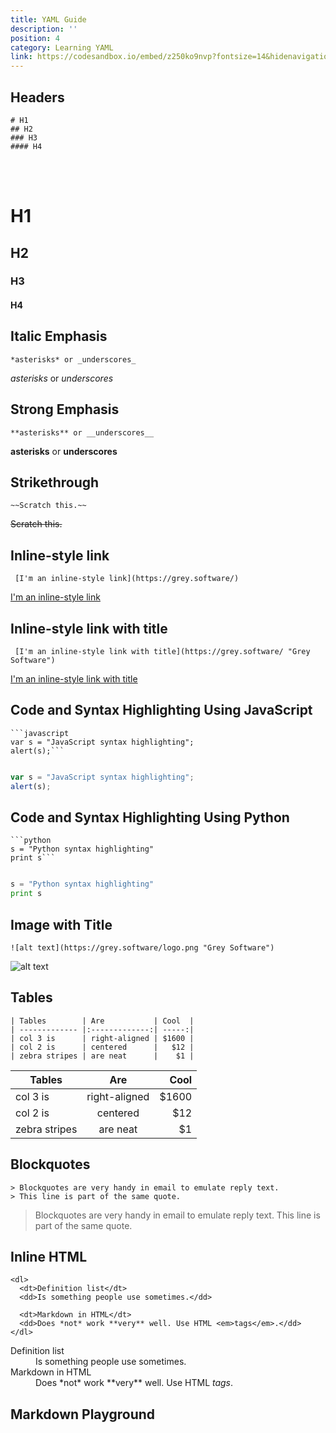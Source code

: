 ```yaml
---
title: YAML Guide
description: ''
position: 4
category: Learning YAML
link: https://codesandbox.io/embed/z250ko9nvp?fontsize=14&hidenavigation=1&theme=dark&view=preview
---
```

## Headers

<code-group>
<code-block label="Markdown" active>

```
# H1
## H2
### H3
#### H4

  ```
  </code-block>
<code-block label="Output">
<br></br>

# H1
## H2
### H3
#### H4

 </code-block>
</code-group>

## Italic Emphasis

<code-group>
<code-block label="Markdown" active>


  ```
  *asterisks* or _underscores_
  ```
 </code-block>

 <code-block label="Output">

 *asterisks* or _underscores_

 </code-block>
</code-group>

## Strong Emphasis

<code-group>
<code-block label="Markdown" active>

  
  ```
  **asterisks** or __underscores__
  ```
 </code-block>

 <code-block label="Output">

  **asterisks** or __underscores__

 </code-block>
</code-group>

## Strikethrough

<code-group>
<code-block label="Markdown" active>

  
   ```
  ~~Scratch this.~~
  ```
 </code-block>

 <code-block label="Output">

  
 ~~Scratch this.~~

 </code-block>
</code-group>


## Inline-style link

<code-group>
<code-block label="Markdown" active>

 ```
  [I'm an inline-style link](https://grey.software/)
  ```
 </code-block>

 <code-block label="Output">

 [I'm an inline-style link](https://grey.software/)

 </code-block>
</code-group>

## Inline-style link with title

<code-group>

<code-block label="Markdown" active>

 ```
  [I'm an inline-style link with title](https://grey.software/ "Grey Software")
  ```
 </code-block>

 <code-block label="Output">

 [I'm an inline-style link with title](https://grey.software/ "Grey Software")

 </code-block>

</code-group>

## Code and Syntax Highlighting Using JavaScript

<code-group>
<code-block label="Markdown" active>

```
```javascript
var s = "JavaScript syntax highlighting";
alert(s);```
    
```
 </code-block>

 <code-block label="Output">

 ```javascript
var s = "JavaScript syntax highlighting";
alert(s);
```

 </code-block>
</code-group>


## Code and Syntax Highlighting Using Python

<code-group>
<code-block label="Markdown" active>

```
```python
s = "Python syntax highlighting"
print s```
    
```
 </code-block>

 <code-block label="Output">

```python
s = "Python syntax highlighting"
print s
```

 </code-block>
</code-group>

## Image with Title

<code-group>
<code-block label="Markdown" active>

```
![alt text](https://grey.software/logo.png "Grey Software")

```

 </code-block>

 <code-block label="Output">

![alt text](https://grey.software/logo.png "Grey Software")

 </code-block>
</code-group>


## Tables
<code-group>
<code-block label="Markdown" active>

```
| Tables        | Are           | Cool  |
| ------------- |:-------------:| -----:|
| col 3 is      | right-aligned | $1600 |
| col 2 is      | centered      |   $12 |
| zebra stripes | are neat      |    $1 |

```

 </code-block>

 <code-block label="Output">

| Tables        | Are           | Cool  |
| ------------- |:-------------:| -----:|
| col 3 is      | right-aligned | $1600 |
| col 2 is      | centered      |   $12 |
| zebra stripes | are neat      |    $1 |

 </code-block>
</code-group>

## Blockquotes


<code-group>
<code-block label="Markdown" active>

```
> Blockquotes are very handy in email to emulate reply text.
> This line is part of the same quote.
```

 </code-block>

 <code-block label="Output">

> Blockquotes are very handy in email to emulate reply text.
> This line is part of the same quote.

 </code-block>
</code-group>

## Inline HTML

<code-group>
<code-block label="Markdown" active>

```
<dl>
  <dt>Definition list</dt>
  <dd>Is something people use sometimes.</dd>

  <dt>Markdown in HTML</dt>
  <dd>Does *not* work **very** well. Use HTML <em>tags</em>.</dd>
</dl>
```


 </code-block>

 <code-block label="Output">

<dl>
  <dt>Definition list</dt>
  <dd>Is something people use sometimes.</dd>

  <dt>Markdown in HTML</dt>
  <dd>Does *not* work **very** well. Use HTML <em>tags</em>.</dd>
</dl>

 </code-block>
</code-group>


## Markdown Playground
<code-sandbox :src="link"></code-sandbox>